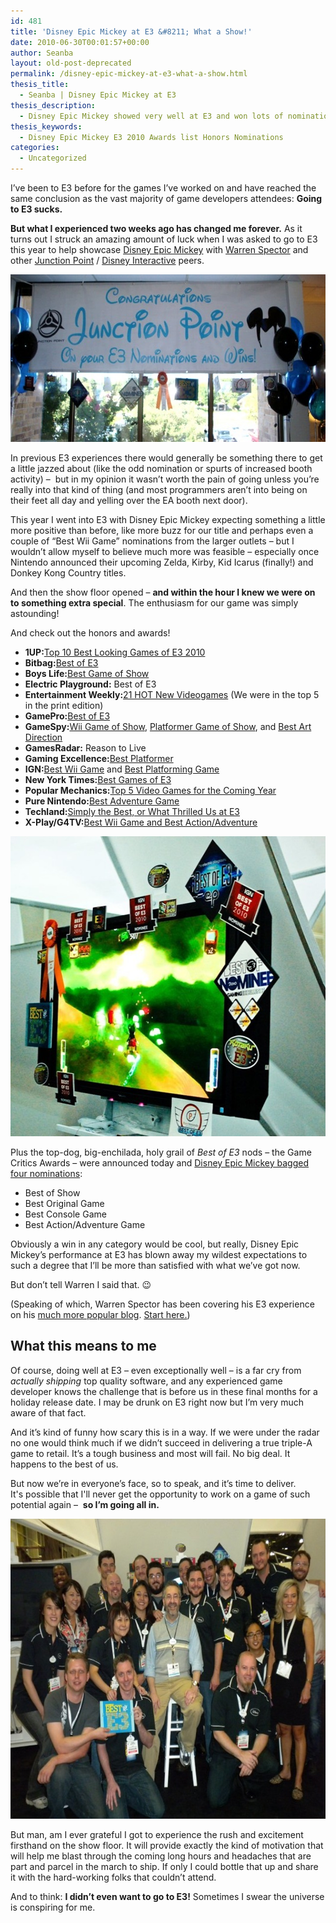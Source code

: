 ```yaml
---
id: 481
title: 'Disney Epic Mickey at E3 &#8211; What a Show!'
date: 2010-06-30T00:01:57+00:00
author: Seanba
layout: old-post-deprecated
permalink: /disney-epic-mickey-at-e3-what-a-show.html
thesis_title:
  - Seanba | Disney Epic Mickey at E3
thesis_description:
  - Disney Epic Mickey showed very well at E3 and won lots of nominations, honors, and awards. Just the motivation needed to ship the game.
thesis_keywords:
  - Disney Epic Mickey E3 2010 Awards list Honors Nominations
categories:
  - Uncategorized
---
```

I’ve been to E3 before for the games I’ve worked on and have reached the same conclusion as the vast majority of game developers attendees: **Going to E3 sucks.**

**But what I experienced two weeks ago has changed me forever.** As it turns out I struck an amazing amount of luck when I was asked to go to E3 this year to help showcase [Disney Epic Mickey](http://disney.go.com/disneyinteractivestudios/product.html?platform=wii&game=disneyepicmickey) with [Warren Spector](http://en.wikipedia.org/wiki/Warren_Spector) and other [Junction Point](http://www.junctionpoint.com/) / [Disney Interactive](http://disney.go.com/disneyinteractivestudios/) peers.

[<img title="A great welcome home from E3" src="/assets/wp-content/uploads/2010/06/e3banner_thumb.jpg" alt="Junction Point E3 Banner" width="600" height="268" />](/assets/wp-content/uploads/2010/06/e3banner.jpg)

In previous E3 experiences there would generally be something there to get a little jazzed about (like the odd nomination or spurts of increased booth activity) &#8211;  but in my opinion it wasn’t worth the pain of going unless you’re really into that kind of thing (and most programmers aren’t into being on their feet all day and yelling over the EA booth next door).

This year I went into E3 with Disney Epic Mickey expecting something a little more positive than before, like more buzz for our title and perhaps even a couple of “Best Wii Game” nominations from the larger outlets – but I wouldn’t allow myself to believe much more was feasible – especially once Nintendo announced their upcoming Zelda, Kirby, Kid Icarus (finally!) and Donkey Kong Country titles.

And then the show floor opened – **and within the hour I knew we were on to something extra special**. The enthusiasm for our game was simply astounding!

And check out the honors and awards!

  * **1UP:**[Top 10 Best Looking Games of E3 2010](http://www.1up.com/do/minisite?cId=3179986)
  * **Bitbag:**[Best of E3](http://www.thebitbag.com/2010/06/25/the-bitbag-best-of-e3-award-winners/)
  * **Boys Life:**[Best Game of Show](http://boyslife.org/games/game-reviews/13824/news-from-the-e3-2010-gaming-conference/)
  * **Electric Playground:** Best of E3
  * **Entertainment Weekly:**[21 HOT New Videogames](http://www.ew.com/ew/gallery/0,,20396917_8,00.html) (We were in the top 5 in the print edition)
  * **GamePro:**[Best of E3](http://www.gamepro.com/article/features/215596/e3-2010-the-best-of-e3/)
  * **GameSpy:**[Wii Game of Show](http://www.gamespy.com/articles/110/1102167p2.html), [Platformer Game of Show](http://www.gamespy.com/articles/110/1102167p2.html), and [Best Art Direction](http://www.gamespy.com/articles/110/1102167p2.html)
  * **GamesRadar:** Reason to Live
  * **Gaming Excellence:**[Best Platformer](http://www.gamingexcellence.com/features/67.shtml?page=3)
  * **IGN:**[Best Wii Game](http://games.ign.com/articles/109/1094418p1.html) and [Best Platforming Game](http://games.ign.com/articles/109/1094418p1.html)
  * **New York Times:**[Best Games of E3](http://artsbeat.blogs.nytimes.com/2010/06/21/the-best-games-of-e3-from-new-halo-to-epic-mickey-mouse/)
  * **Popular Mechanics:**[Top 5 Video Games for the Coming Year](http://www.popularmechanics.com/technology/digital/gaming/e3-2010-best-of)
  * **Pure Nintendo:**[Best Adventure Game](http://purenintendo.com/2010/06/25/pure-nintendo-e3-2010-awards/?utm_source=feedburner&utm_medium=feed&utm_campaign=Feed%3A+PureNintendo+%28pure+nintendo%29)
  * **Techland:**[Simply the Best, or What Thrilled Us at E3](http://techland.com/star-wars-the-force-unleashed-2/epic-mickey/)
  * **X-Play/G4TV:**[Best Wii Game and Best Action/Adventure](http://g4tv.com/thefeed/blog/post/705779/X-Play--G4tvcoms-Best-Of-E3-2010-Awards.html)

[<img title="The E3 awards just kept comging for Disney Epic Mickey" src="/assets/wp-content/uploads/2010/06/disneyepicmickeykiosk_thumb.jpg" alt="Disney Epic Mickey kiosk with nominations" width="535" height="480" />](/assets/wp-content/uploads/2010/06/disneyepicmickeykiosk.jpg)

Plus the top-dog, big-enchilada, holy grail of _Best of E3_ nods &#8211; the Game Critics Awards – were announced today and [Disney Epic Mickey bagged four nominations](http://www.gamecriticsawards.com/nominees.html):

  * Best of Show
  * Best Original Game
  * Best Console Game
  * Best Action/Adventure Game

Obviously a win in any category would be cool, but really, Disney Epic Mickey’s performance at E3 has blown away my wildest expectations to such a degree that I’ll be more than satisfied with what we’ve got now.

But don’t tell Warren I said that. 😉

(Speaking of which, Warren Spector has been covering his E3 experience on his [much more popular blog](http://junctionpoint.wordpress.com/). [Start here.](http://junctionpoint.wordpress.com/2010/06/22/e3-2010-or-two-rooms-eight-walls-and-the-coolest-thing-ever-part-1/))

## What this means to me

Of course, doing well at E3 &#8211; even exceptionally well &#8211; is a far cry from _actually shipping_ top quality software, and any experienced game developer knows the challenge that is before us in these final months for a holiday release date. I may be drunk on E3 right now but I’m very much aware of that fact.

And it’s kind of funny how scary this is in a way. If we were under the radar no one would think much if we didn’t succeed in delivering a true triple-A game to retail. It’s a tough business and most will fail. No big deal. It happens to the best of us.

But now we’re in everyone’s face, so to speak, and it’s time to deliver. It's possible that I'll never get the opportunity to work on a game of such potential again &#8211;  **so I’m going all in.**

[<img title="I'm the guy on the right holding the Best of E3 award" src="/assets/wp-content/uploads/2010/06/e3epicmickeyteam_thumb.jpg" alt="Disney Epic Mickey E3 Team" width="640" height="480" />](/assets/wp-content/uploads/2010/06/e3epicmickeyteam.jpg)

But man, am I ever grateful I got to experience the rush and excitement firsthand on the show floor. It will provide exactly the kind of motivation that will help me blast through the coming long hours and headaches that are part and parcel in the march to ship. If only I could bottle that up and share it with the hard-working folks that couldn’t attend.

And to think: **I didn’t even want to go to E3!** Sometimes I swear the universe is conspiring for me.